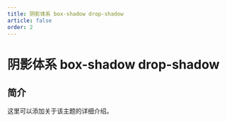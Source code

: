 ```yaml
---
title: 阴影体系 box-shadow drop-shadow
article: false
order: 2
---
```


# 阴影体系 box-shadow drop-shadow

## 简介

这里可以添加关于该主题的详细介绍。
